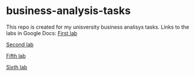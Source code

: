 # business-analysis-tasks
This repo is created for my unisversity business analisys tasks.
Links to the labs in Google Docs:
[First lab](https://docs.google.com/document/d/1b78I2VyKLbGsWJp2StKpXXBRzCcWfJlt4F1EXu1lb9U/edit?usp=sharing)

[Second lab](https://docs.google.com/document/d/1en4ufpb9kvEFiWf3rLXoE0hNzYvcfvVqRUUVa8-Ywfg/edit?usp=sharing)

[Fifth lab](https://docs.google.com/document/d/1nXGDZ6tfRu02bMiipUX_EPoaCDw1juYjUOk-T7bSVjc/edit?usp=sharing)

[Sixth lab](https://docs.google.com/document/d/1CKJ3wNTK9UFy2Sd_aFtNkQXO5LZyYds_/edit?usp=sharing&ouid=110451842371351454629&rtpof=true&sd=true)
